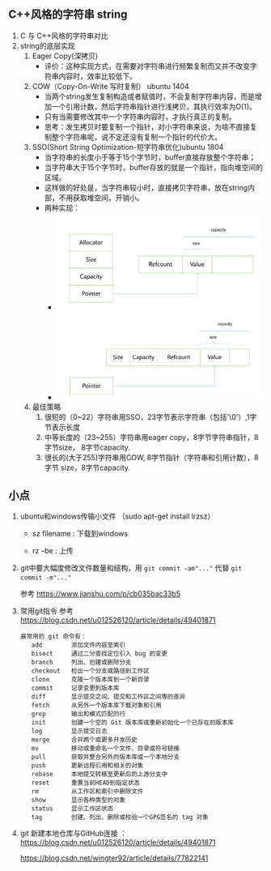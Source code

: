 ## C++风格的字符串 string

1. C 与 C++风格的字符串对比
2. string的底层实现
   1. Eager Copy(深拷贝)
      + 评价：这种实现方式，在需要对字符串进行频繁复制而又并不改变字符串内容时，效率比较低下。
   2. COW（Copy-On-Write 写时复制） ubuntu 1404
      + 当两个string发生复制构造或者赋值时，不会复制字符串内容，而是增加一个引用计数，然后字符串指针进行浅拷贝，其执行效率为O(1)。
      + 只有当需要修改其中一个字符串内容时，才执行真正的复制。
      + 思考：发生拷贝时要复制一个指针，对小字符串来说，为啥不直接复制整个字符串呢，说不定还没有复制一个指针的代价大。
   3. SSO(Short String Optimization-短字符串优化)ubuntu 1804
      + 当字符串的长度小于等于15个字节时，buffer直接存放整个字符串；
      + 当字符串大于15个字节时，buffer存放的就是一个指针，指向堆空间的区域。
      + 这样做的好处是，当字符串较小时，直接拷贝字符串，放在string内部，不用获取堆空间，开销小。
      + 两种实现：
        + ![](2020.01.11.assets/image-20200111101551784.png)
        + ![image-20200111101655585](2020.01.11.assets/image-20200111101655585.png)
   4. 最佳策略
      1. 很短的（0~22）字符串用SSO，23字节表示字符串（包括'\0'）,1字节表示长度
      2. 中等长度的（23~255）字符串用eager copy，8字节字符串指针，8字节size，
      8字节capacity.
      3. 很长的(大于255)字符串用COW, 8字节指针（字符串和引用计数），8字节
      size，8字节capacity.









## 小点

1. ubuntu和windows传输小文件  （sudo apt-get install lrzsz）

   + sz filename : 下载到windows

   + rz –be : 上传

2. git中要大幅度修改文件数量和结构，用 `git commit -am"..."` 代替 `git commit -m"..."`

   参考 https://www.jianshu.com/p/cb035bac33b5

3. 常用git指令 参考 https://blog.csdn.net/u012526120/article/details/49401871

   ``` 
   最常用的 git 命令有：
      add        添加文件内容至索引
      bisect     通过二分查找定位引入 bug 的变更
      branch     列出、创建或删除分支
      checkout   检出一个分支或路径到工作区
      clone      克隆一个版本库到一个新目录
      commit     记录变更到版本库
      diff       显示提交之间、提交和工作区之间等的差异
      fetch      从另外一个版本库下载对象和引用
      grep       输出和模式匹配的行
      init       创建一个空的 Git 版本库或重新初始化一个已存在的版本库
      log        显示提交日志
      merge      合并两个或更多开发历史
      mv         移动或重命名一个文件、目录或符号链接
      pull       获取并整合另外的版本库或一个本地分支
      push       更新远程引用和相关的对象
      rebase     本地提交转移至更新后的上游分支中
      reset      重置当前HEAD到指定状态
      rm         从工作区和索引中删除文件
      show       显示各种类型的对象
      status     显示工作区状态
      tag        创建、列出、删除或校验一个GPG签名的 tag 对象
   
   ```

4. git 新建本地仓库与GitHub连接 ：https://blog.csdn.net/u012526120/article/details/49401871

   https://blog.csdn.net/wingter92/article/details/77822141